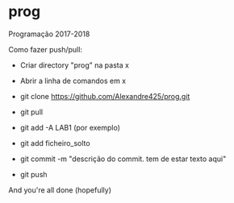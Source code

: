 # prog
Programação 2017-2018 

Como fazer push/pull:

  * Criar directory "prog" na pasta x

  * Abrir a linha de comandos em x

  * git clone https://github.com/Alexandre425/prog.git

  * git pull

  * git add -A LAB1 (por exemplo)

  * git add ficheiro_solto

  * git commit -m "descrição do commit. tem de estar texto aqui"

  * git push
  
  
  
And you're all done (hopefully)
